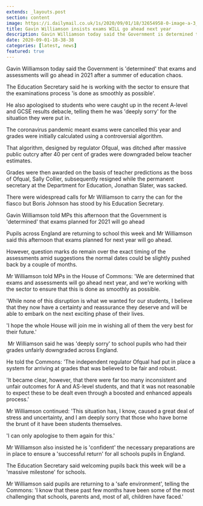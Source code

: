 ```yaml
---
extends: _layouts.post
section: content
image: https://i.dailymail.co.uk/1s/2020/09/01/18/32654958-0-image-a-3_1598981434721.jpg 
title: Gavin Williamson insists exams WILL go ahead next year 
description: Gavin Williamson today said the Government is determined that exams and assessments will go ahead in 2021 after a summer of education chaos. 
date: 2020-09-01-18-38-38 
categories: [latest, news] 
featured: true 
--- 
```

Gavin Williamson today said the Government is 'determined' that exams and assessments will go ahead in 2021 after a summer of education chaos.

The Education Secretary said he is working with the sector to ensure that the examinations process 'is done as smoothly as possible'. 

He also apologised to students who were caught up in the recent A-level and GCSE results debacle, telling them he was 'deeply sorry' for the situation they were put in. 

The coronavirus pandemic meant exams were cancelled this year and grades were initially calculated using a controversial algorithm. 

That algorithm, designed by regulator Ofqual, was ditched after massive public outcry after 40 per cent of grades were downgraded below teacher estimates. 

Grades were then awarded on the basis of teacher predictions as the boss of Ofqual, Sally Collier, subsequently resigned while the permanent secretary at the Department for Education, Jonathan Slater, was sacked. 

There were widespread calls for Mr Williamson to carry the can for the fiasco but Boris Johnson has stood by his Education Secretary. 

Gavin Williamson told MPs this afternoon that the Government is 'determined' that exams planned for 2021 will go ahead 

Pupils across England are returning to school this week and Mr Williamson said this afternoon that exams planned for next year will go ahead. 

However, question marks do remain over the exact timing of the assessments amid suggestions the normal dates could be slightly pushed back by a couple of months.   

Mr Williamson told MPs in the House of Commons: 'We are determined that exams and assessments will go ahead next year, and we're working with the sector to ensure that this is done as smoothly as possible.

'While none of this disruption is what we wanted for our students, I believe that they now have a certainty and reassurance they deserve and will be able to embark on the next exciting phase of their lives.

'I hope the whole House will join me in wishing all of them the very best for their future.'

 Mr Williamson said he was 'deeply sorry' to school pupils who had their grades unfairly downgraded across England.

He told the Commons: 'The independent regulator Ofqual had put in place a system for arriving at grades that was believed to be fair and robust.

'It became clear, however, that there were far too many inconsistent and unfair outcomes for A and AS-level students, and that it was not reasonable to expect these to be dealt even through a boosted and enhanced appeals process.'

Mr Williamson continued: 'This situation has, I know, caused a great deal of stress and uncertainty, and I am deeply sorry that those who have borne the brunt of it have been students themselves.

'I can only apologise to them again for this.'

Mr Williamson also insisted he is 'confident' the necessary preparations are in place to ensure a 'successful return' for all schools pupils in England.

The Education Secretary said welcoming pupils back this week will be a 'massive milestone' for schools.  

Mr Williamson said pupils are returning to a 'safe environment', telling the Commons: 'I know that these past few months have been some of the most challenging that schools, parents and, most of all, children have faced.'  

